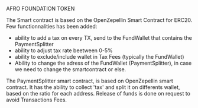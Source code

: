 AFRO FOUNDATION TOKEN

The Smart contract is based on the OpenZepellin Smart Contract for ERC20.
Few functionnalities has been added:
- ability to add a tax on every TX, send to the FundWallet that contains the PaymentSplitter
- ability to adjust tax rate beetween 0-5%
- ability to exclude/include wallet in Tax Fees (typically the FundWallet)
- Ability to change the adress of the FundWallet (PaymentSplitter), in case we need to change the smartcontract or else.


The PaymentSplitter smart contract, is based on OpenZepellin smart contract. It has the ability to collect 'tax' and split it on differents wallet,
based on the ratio for each address. Release of funds is done on request to avoid Transactions Fees.
